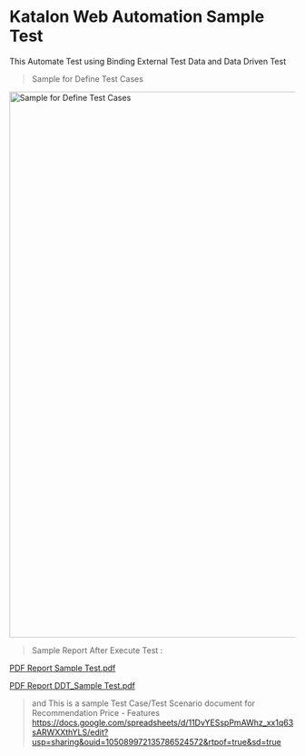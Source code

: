# Katalon Web Automation Sample Test
This Automate Test using Binding External Test Data and Data Driven Test
> Sample for Define Test Cases
<img width="960" alt="Sample for Define Test Cases" src="https://github.com/hendar-suhendar/MII_BTN_Sample_Test/assets/99055058/cc1528c5-1df7-4135-b7ee-3a2dcb3dbb66">

>Sample Report After Execute Test :

[PDF Report Sample Test.pdf](https://github.com/hendar-suhendar/MII_BTN_Sample_Test/files/13981129/PDF.Report.Sample.Test.pdf)

[PDF Report DDT_Sample Test.pdf](https://github.com/hendar-suhendar/MII_BTN_Sample_Test/files/13981133/PDF.Report.DDT_Sample.Test.pdf)


> and This is a sample Test Case/Test Scenario document for Recommendation Price - Features
https://docs.google.com/spreadsheets/d/11DvYESspPmAWhz_xx1q63sARWXXthYLS/edit?usp=sharing&ouid=105089972135786524572&rtpof=true&sd=true
